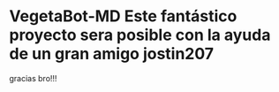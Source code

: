 # VegetaBot-MD Este fantástico proyecto sera posible con la ayuda de un gran amigo jostin207

gracias bro!!!
